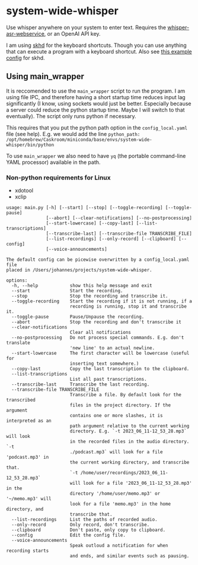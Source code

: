 # system-wide-whisper
Use whisper anywhere on your system to enter text. Requires the [whisper-asr-webservice](https://github.com/ahmetoner/whisper-asr-webservice), or an OpenAI API key.

I am using [skhd](https://github.com/koekeishiya/skhd) for the keyboard shortcuts. Though you can use anything that can execute a program with a keyboard shortcut. Also see [this example config](skhdrc_example_config) for skhd.

## Using main_wrapper
It is reccomended to use the `main_wrapper` script to run the program. I am using file IPC, and therefore having a short startup time reduces input lag significantly (I know, using sockets would just be better. Especially because a server could reduce the python startup time. Maybe I will switch to that eventually). The script only runs python if necessary.

This requires that you put the python path option in the `config_local.yaml` file (see help). E.g. we would add the line
`python_path: /opt/homebrew/Caskroom/miniconda/base/envs/system-wide-whisper/bin/python`

To use `main_wrapper` we also need to have `yq` (the portable command-line YAML processor) available in the path.

### Non-python requirements for Linux
- xdotool
- xclip

```
usage: main.py [-h] [--start] [--stop] [--toggle-recording] [--toggle-pause]
               [--abort] [--clear-notifications] [--no-postprocessing]
               [--start-lowercase] [--copy-last] [--list-transcriptions]
               [--transcribe-last] [--transcribe-file TRANSCRIBE_FILE]
               [--list-recordings] [--only-record] [--clipboard] [--config]
               [--voice-announcements]

The default config can be picewise overwritten by a config_local.yaml file
placed in /Users/johannes/projects/system-wide-whisper.

options:
  -h, --help            show this help message and exit
  --start               Start the recording.
  --stop                Stop the recording and transcribe it.
  --toggle-recording    Start the recording if it is not running, if a
                        recording is running, stop it and transcribe it.
  --toggle-pause        Pause/Unpause the recording.
  --abort               Stop the recording and don't transcribe it
  --clear-notifications
                        Clear all notifications
  --no-postprocessing   Do not process special commands. E.g. don't translate
                        'new line' to an actual newline.
  --start-lowercase     The first character will be lowercase (useful for
                        inserting text somewhere.)
  --copy-last           Copy the last transcription to the clipboard.
  --list-transcriptions
                        List all past transcriptions.
  --transcribe-last     Transcribe the last recording.
  --transcribe-file TRANSCRIBE_FILE
                        Transcribe a file. By default look for the transcribed
                        files in the project directory. If the argument
                        contains one or more slashes, it is interpreted as an
                        path argument relative to the current working
                        directory. E.g. `-t 2023_06_11-12_53_28.mp3` will look
                        in the recorded files in the audio directory. `-t
                        ./podcast.mp3` will look for a file 'podcast.mp3' in
                        the current working directory, and transcribe that.
                        `-t /home/user/recordings/2023_06_11-12_53_28.mp3`
                        will look for a file '2023_06_11-12_53_28.mp3' in the
                        directory '/home/user/memo.mp3' or '~/memo.mp3' will
                        look for a file 'memo.mp3' in the home directory, and
                        transcribe that.
  --list-recordings     List the paths of recorded audio.
  --only-record         Only record, don't transcribe.
  --clipboard           Don't paste, only copy to clipboard.
  --config              Edit the config file.
  --voice-announcements
                        Speak outloud a notification for when recording starts
                        and ends, and similar events such as pausing.
```